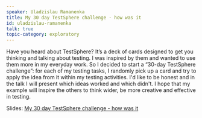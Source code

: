 ```yaml
---
speaker: Uladzislau Ramanenka
title: My 30 day TestSphere challenge - how was it
id: uladzislau-ramanenka
talk: true
topic-category: exploratory
---
```

Have you heard about TestSphere? It’s a deck of cards designed to get you thinking and talking about testing. I was inspired by them and wanted to use them more in my everyday work.
So I decided to start a “30-day TestSphere challenge”: for each of my testing tasks, I randomly pick up a card and try to apply the idea from it within my testing activities.
I'd like to be honest and in the talk I will present which ideas worked and which didn't. I hope that my example will inspire the others to think wider, be more creative and effective in testing.

Slides: [My 30 day TestSphere challenge - how was it](https://drive.google.com/file/d/1IYu2g-Yt-YfrQJP6wUyCmATAnn4cn3oO/view)